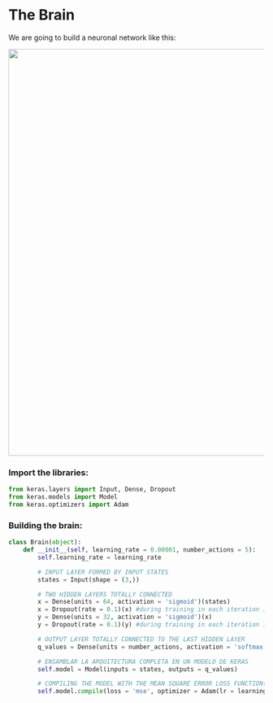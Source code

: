 # The Brain

We are going to build a neuronal network like this:

<img src="Recursos/er_neuronal.jpg" width="800">

### Import the libraries:


```python
from keras.layers import Input, Dense, Dropout
from keras.models import Model
from keras.optimizers import Adam

```

### Building the brain:


```python
class Brain(object):
	def __init__(self, learning_rate = 0.00001, number_actions = 5):
		self.learning_rate = learning_rate

		# INPUT LAYER FORMED BY INPUT STATES
		states = Input(shape = (3,))

		# TWO HIDDEN LAYERS TOTALLY CONNECTED
		x = Dense(units = 64, activation = 'sigmoid')(states)
		x = Dropout(rate = 0.1)(x) #during training in each iteration 10% of neurons will be randomly turned off
		y = Dense(units = 32, activation = 'sigmoid')(x)
		y = Dropout(rate = 0.1)(y) #during training in each iteration 10% of neurons will be randomly turned off

		# OUTPUT LAYER TOTALLY CONNECTED TO THE LAST HIDDEN LAYER
		q_values = Dense(units = number_actions, activation = 'softmax')(y)

		# ENSAMBLAR LA ARQUITECTURA COMPLETA EN UN MODELO DE KERAS 
		self.model = Model(inputs = states, outputs = q_values)

		# COMPILING THE MODEL WITH THE MEAN SQUARE ERROR LOSS FUNCTION(MSE) AND THE OPTIMIZER (Adam)
		self.model.compile(loss = 'mse', optimizer = Adam(lr = learning_rate))

```
